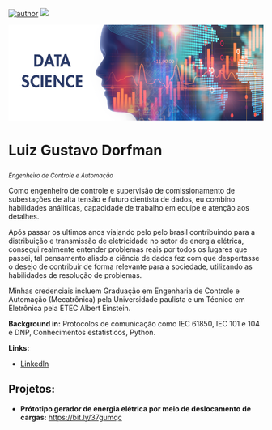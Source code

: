 [![author](https://img.shields.io/badge/author-endlichL-LuizDorfman.svg)](https://www.linkedin.com/in/luiz-gustavo-dorfman-938986125/) [![](https://img.shields.io/badge/python-3.7+-blue.svg)](https://www.python.org/downloads/release/python-365/) 

<p align="center">
  <img src="Data-Science-Certification.png" >
</p>

# Luiz Gustavo Dorfman
<sub>*Engenheiro de Controle e Automação*</sub>

Como engenheiro de controle e supervisão de comissionamento de subestações de alta tensão e futuro cientista de dados, eu combino habilidades análiticas, capacidade de trabalho em equipe e atenção aos detalhes.

Após passar os ultimos anos viajando pelo pelo brasil contribuindo para a distribuição e transmissão de eletricidade no setor de energia elétrica, consegui realmente entender problemas reais por todos os lugares que passei, tal pensamento aliado a ciência de dados fez com que despertasse o desejo de contribuir de forma relevante para a sociedade, utilizando as habilidades de resolução de problemas.

Minhas credenciais incluem Graduação em Engenharia de Controle e Automação (Mecatrônica) pela Universidade paulista e um Técnico em Eletrônica pela ETEC Albert Einstein.


**Background in:** Protocolos de comunicação como IEC 61850, IEC 101 e 104 e DNP, Conhecimentos estatisticos, Python.

**Links:**
* [LinkedIn](https://www.linkedin.com/in/luiz-gustavo-dorfman-938986125/)

## Projetos:

* **Prótotipo gerador de energia elétrica por meio de deslocamento de cargas:** https://bit.ly/37gumqc
